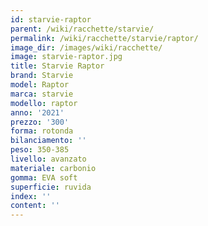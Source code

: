 ```yaml
---
id: starvie-raptor
parent: /wiki/racchette/starvie/
permalink: /wiki/racchette/starvie/raptor/
image_dir: /images/wiki/racchette/
image: starvie-raptor.jpg
title: Starvie Raptor
brand: Starvie
model: Raptor
marca: starvie
modello: raptor
anno: '2021'
prezzo: '300'
forma: rotonda
bilanciamento: ''
peso: 350-385
livello: avanzato
materiale: carbonio
gomma: EVA soft
superficie: ruvida
index: ''
content: ''
---
```

